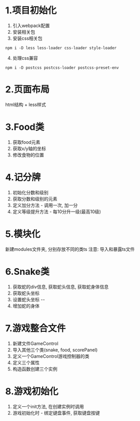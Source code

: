 # 1.项目初始化
1. 引入webpack配置
2. 安装相关包
3. 安装css相关包
```
npm i -D less less-loader css-loader style-loader
```
4. 处理css兼容
```
npm i -D postcss postcss-loader postcss-preset-env
```

# 2.页面布局
html结构 + less样式

# 3.Food类
1. 获取food元素
2. 获取x/y轴的坐标
3. 修改食物的位置

# 4.记分牌
1. 初始化分数和级别
2. 获取分数和级别的元素
3. 定义加分方法 - 调用一次, 加一分
4. 定义等级提升方法 - 每10分升一级(最高10级)

# 5.模块化
新建modules文件夹, 分别存放不同的类ts
注意: 导入和暴露ts文件

# 6.Snake类
1. 获取蛇的div信息, 获取蛇头信息, 获取蛇身体信息
2. 获取蛇头坐标
3. 设置蛇头坐标 -- 
4. 增加蛇的身体

# 7.游戏整合文件
1. 新建文件GameControl
2. 导入其他三个类(snake, food, scorePanel)
3. 定义一个GameControl游戏控制器的类
4. 定义三个属性
5. 构造函数创建三个实例

# 8.游戏初始化
1. 定义一个init方法, 在创建实例时调用
2. 游戏初始化时 - 绑定键盘事件, 获取键盘按键